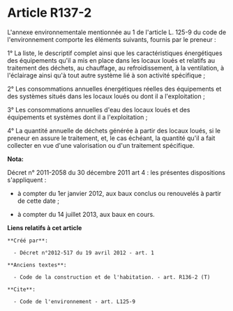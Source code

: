 # Article R137-2

L'annexe environnementale mentionnée au 1 de l'article L. 125-9 du code de l'environnement comporte les éléments suivants,
fournis par le preneur : 

1° La liste, le descriptif complet ainsi que les caractéristiques énergétiques des équipements qu'il a mis en place dans les
locaux loués et relatifs au traitement des déchets, au chauffage, au refroidissement, à la ventilation, à l'éclairage ainsi
qu'à tout autre système lié à son activité spécifique ; 

2° Les consommations annuelles énergétiques réelles des équipements et des systèmes situés dans les locaux loués ou dont il a
l'exploitation ; 

3° Les consommations annuelles d'eau des locaux loués et des équipements et systèmes dont il a l'exploitation ; 

4° La quantité annuelle de déchets générée à partir des locaux loués, si le preneur en assure le traitement, et, le cas
échéant, la quantité qu'il a fait collecter en vue d'une valorisation ou d'un traitement spécifique.

**Nota:**

Décret n° 2011-2058 du 30 décembre 2011 art 4 : les présentes  dispositions s'appliquent :

- à compter du 1er janvier 2012, aux baux conclus ou renouvelés à partir de cette date ;

- à compter du 14 juillet 2013, aux baux en cours.

**Liens relatifs à cet article**

	**Créé par**:

	  - Décret n°2012-517 du 19 avril 2012 - art. 1

	**Anciens textes**:

	  - Code de la construction et de l'habitation. - art. R136-2 (T)

	**Cite**:

	  - Code de l'environnement - art. L125-9

